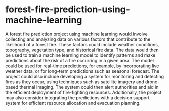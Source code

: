 # forest-fire-prediction-using-machine-learning

A forest fire prediction project using machine learning would involve collecting and analyzing data on various factors that contribute to the likelihood of a forest fire. These factors could include weather conditions, topography, vegetation type, and historical fire data. The data would then be used to train a machine learning model to identify patterns and make predictions about the risk of a fire occurring in a given area.
The model could be used for real-time predictions, for example, by incorporating live weather data, or for long-term predictions such as seasonal forecast.
The project could also include developing a system for monitoring and detecting fires as they occur, using techniques such as satellite imagery and drone-based thermal imaging. The system could then alert authorities and aid in the efficient deployment of fire-fighting resources. Additionally, the project may also consider integrating the predictions with a decision support system for efficient resource allocation and evacuation planning.
